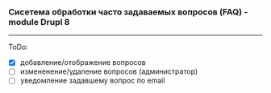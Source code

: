 ### Сисетема обработки часто задаваемых вопросов (FAQ) - module Drupl 8
***
ToDo:
- [x] добавление/отображение вопросов
- [ ] измененение/удаление вопросов (администратор)
- [ ] уведомление задавшему вопрос по email
